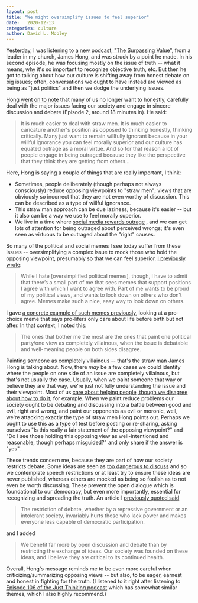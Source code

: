 ```yaml
---
layout: post
title: "We might oversimplify issues to feel superior"
date:   2020-12-13
categories: culture
author: David L. Mobley
---
```


Yesterday, I was listening to a [new podcast, "The Surpassing Value"](https://anchor.fm/thesurpassingvalue), from a leader in my church, James Hong, and was struck by a point he made. In his second episode, he was focusing mostly on the issue of truth -- what it means, why it's so important to recognize objective truth, etc. But then he got to talking about how our culture is shifting away from honest debate on big issues; often, conversations we ought to have instead are viewed as being as "just politics" and then we dodge the underlying issues.

[Hong went on to note](https://anchor.fm/thesurpassingvalue/episodes/Episode-2---On-Truth-engvp8) that many of us no longer want to honestly, carefully deal with the major issues facing our society and engage in sincere discussion and debate (Episode 2, around 18 minutes in). He said:
> It is much easier to deal with straw men. It is much easier to caricature another's position as opposed to thinking honestly, thinking critically. Many just want to remain willfully ignorant because in your willful ignorance you can feel morally superior and our culture has equated outrage as a moral virtue. And so for that reason a lot of people engage in being outraged because they like the perspective that they think they are getting from others...

Here, Hong is saying a couple of things that are really important, I think:
- Sometimes, people deliberately (though perhaps not always consciously) reduce opposing viewpoints to "straw men"; views that are obviously so incorrect that they are not even worthy of discussion. This can be described as a type of willful ignorance.
- This straw man approach can be due laziness, because it's easier -- but it also can be a way we use to feel morally superior.
- We live in a time where [social media rewards outrage](https://heisfaithful.github.io/culture/2020/11/13/angry-voice.html) , and we can get lots of attention for being outraged about perceived wrongs; it's even seen as virtuous to be outraged about the "right" causes.

So many of the political and social memes I see today suffer from these issues -- oversimplifying a complex issue to mock those who hold the opposing viewpoint, presumably so that we can feel superior. [I previously wrote](https://heisfaithful.github.io/practical/2020/11/10/offended.html):
> While I hate [oversimplified political memes], though, I have to admit that there’s a small part of me that sees memes that support positions I agree with which I want to agree with. Part of me wants to be proud of my political views, and wants to look down on others who don’t agree. Memes make such a nice, easy way to look down on others.

I gave [a concrete example of such memes previously](https://heisfaithful.github.io/culture/2020/10/31/serving.html), looking at a pro-choice meme that says pro-lifers only care about life before birth but not after. In that context, I noted this:
> The ones that bother me the most are the ones that paint one political party/one view as completely villainous, when the issue is debatable and well-meaning people on both sides disagree.

Painting someone as completely villainous -- that's the straw man James Hong is talking about. Now, there *may* be a few cases we could identify where the people on one side of an issue are completely villainous, but that's not usually the case. Usually, when we paint someone that way or believe they are that way, we're just not fully understanding the issue and their viewpoint. Most of us [care about helping people, though we disagree about how to do it](https://heisfaithful.github.io/culture/2020/10/31/serving.html), for example. When we paint reduce problems our society ought to be debating and discussing into a battle between good and evil, right and wrong, and paint our opponents as evil or moronic, well, we're attacking exactly the type of straw men Hong points out. Perhaps we ought to use this as a type of test before posting or re-sharing, asking ourselves "Is this really a fair statement of the opposing viewpoint?" and "Do I see those holding this opposing view as well-intentioned and reasonable, though perhaps misguided?" and only share if the answer is "yes".

These trends concern me, because they are part of how our society restricts debate. Some ideas are seen as [too dangerous to discuss](https://heisfaithful.github.io/culture/2020/10/28/liberalism.html) and so we contemplate speech restrictions or at least try to ensure these ideas are never published, whereas others are mocked as being so foolish as to not even be worth discussing. These prevent the open dialogue which is foundational to our democracy, but even more importantly, essential for recognizing and spreading the truth. An article I [previously quoted said](https://heisfaithful.github.io/culture/2020/10/28/liberalism.html)
>The restriction of debate, whether by a repressive government or an intolerant society, invariably hurts those who lack power and makes everyone less capable of democratic participation.

and I added

>We benefit far more by open discussion and debate than by restricting the exchange of ideas. Our society was founded on these ideas, and I believe they are critical to its continued health.

Overall, Hong's message reminds me to be even more careful when criticizing/summarizing opposing views -- but also, to be eager, earnest and honest in fighting for the truth. (I listened to it right after listening to [Episode 106 of the Just Thinking podcast](https://justthinking.me/ep-106-a-biblical-exposition-of-unity/) which has somewhat similar themes, which I also highly recommend.)
